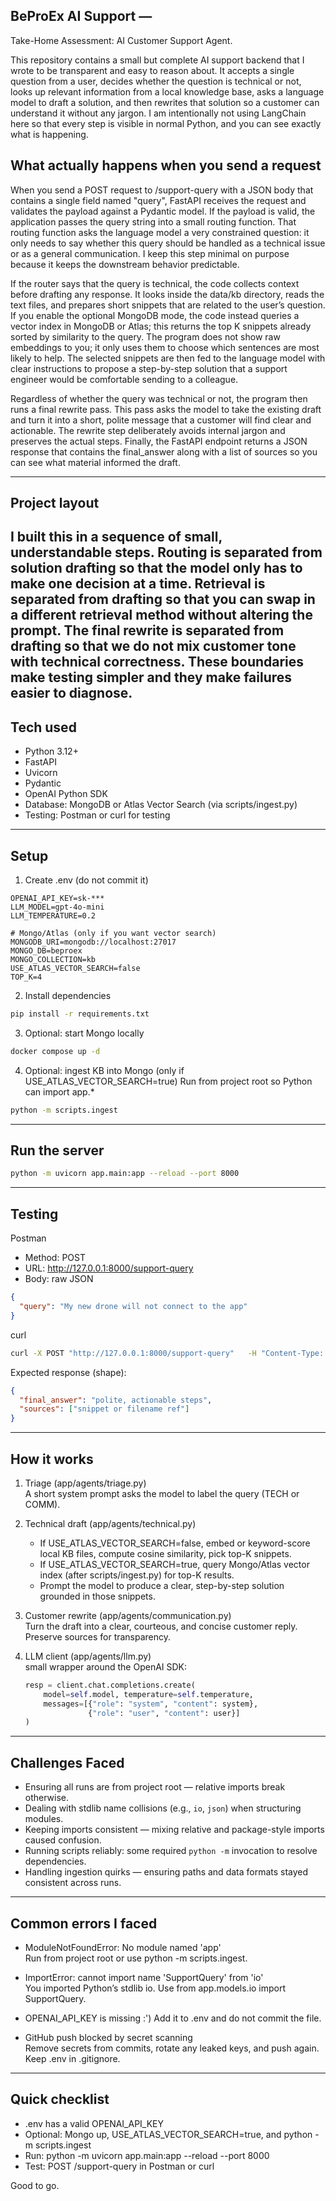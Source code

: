 ## BeProEx AI Support —

Take-Home Assessment: AI Customer Support Agent.

This repository contains a small but complete AI support backend that I wrote to be transparent and easy to reason about. It accepts a single question from a user, decides whether the question is technical or not, looks up relevant information from a local knowledge base, asks a language model to draft a solution, and then rewrites that solution so a customer can understand it without any jargon. I am intentionally not using LangChain here so that every step is visible in normal Python, and you can see exactly what is happening.

## What actually happens when you send a request

When you send a POST request to /support-query with a JSON body that contains a single field named "query", FastAPI receives the request and validates the payload against a Pydantic model. If the payload is valid, the application passes the query string into a small routing function. That routing function asks the language model a very constrained question: it only needs to say whether this query should be handled as a technical issue or as a general communication. I keep this step minimal on purpose because it keeps the downstream behavior predictable.

If the router says that the query is technical, the code collects context before drafting any response. It looks inside the data/kb directory, reads the text files, and prepares short snippets that are related to the user’s question. If you enable the optional MongoDB mode, the code instead queries a vector index in MongoDB or Atlas; this returns the top K snippets already sorted by similarity to the query. The program does not show raw embeddings to you; it only uses them to choose which sentences are most likely to help. The selected snippets are then fed to the language model with clear instructions to propose a step-by-step solution that a support engineer would be comfortable sending to a colleague.

Regardless of whether the query was technical or not, the program then runs a final rewrite pass. This pass asks the model to take the existing draft and turn it into a short, polite message that a customer will find clear and actionable. The rewrite step deliberately avoids internal jargon and preserves the actual steps. Finally, the FastAPI endpoint returns a JSON response that contains the final_answer along with a list of sources so you can see what material informed the draft.

---

## Project layout

I built this in a sequence of small, understandable steps. Routing is separated from solution drafting so that the model only has to make one decision at a time. Retrieval is separated from drafting so that you can swap in a different retrieval method without altering the prompt. The final rewrite is separated from drafting so that we do not mix customer tone with technical correctness. These boundaries make testing simpler and they make failures easier to diagnose.
---

## Tech used

- Python 3.12+
- FastAPI
- Uvicorn
- Pydantic
- OpenAI Python SDK
- Database: MongoDB or Atlas Vector Search (via scripts/ingest.py)
- Testing: Postman or curl for testing

---

## Setup

1) Create .env (do not commit it)
```
OPENAI_API_KEY=sk-***
LLM_MODEL=gpt-4o-mini
LLM_TEMPERATURE=0.2

# Mongo/Atlas (only if you want vector search)
MONGODB_URI=mongodb://localhost:27017
MONGO_DB=beproex
MONGO_COLLECTION=kb
USE_ATLAS_VECTOR_SEARCH=false
TOP_K=4
```

2) Install dependencies
```bash
pip install -r requirements.txt
```

3) Optional: start Mongo locally
```bash
docker compose up -d
```

4) Optional: ingest KB into Mongo (only if USE_ATLAS_VECTOR_SEARCH=true)
Run from project root so Python can import app.*
```bash
python -m scripts.ingest
```

---

## Run the server

```bash
python -m uvicorn app.main:app --reload --port 8000
```

---

## Testing



Postman
- Method: POST
- URL: http://127.0.0.1:8000/support-query
- Body: raw JSON
```json
{
  "query": "My new drone will not connect to the app"
}
```

curl
```bash
curl -X POST "http://127.0.0.1:8000/support-query"   -H "Content-Type: application/json"   -d '{"query":"Drone WiFi connect nahi ho raha"}'
```

Expected response (shape):
```json
{
  "final_answer": "polite, actionable steps",
  "sources": ["snippet or filename ref"]
}
```

---

## How it works

1) Triage (app/agents/triage.py)  
   A short system prompt asks the model to label the query (TECH or COMM).

2) Technical draft (app/agents/technical.py)  
   - If USE_ATLAS_VECTOR_SEARCH=false, embed or keyword-score local KB files, compute cosine similarity, pick top-K snippets.
   - If USE_ATLAS_VECTOR_SEARCH=true, query Mongo/Atlas vector index (after scripts/ingest.py) for top-K results.
   - Prompt the model to produce a clear, step-by-step solution grounded in those snippets.

3) Customer rewrite (app/agents/communication.py)  
   Turn the draft into a clear, courteous, and concise customer reply. Preserve sources for transparency.

4) LLM client (app/agents/llm.py)  
    small wrapper around the OpenAI SDK:
   ```python
   resp = client.chat.completions.create(
       model=self.model, temperature=self.temperature,
       messages=[{"role": "system", "content": system},
                 {"role": "user", "content": user}]
   )
   ```

---

## Challenges Faced

- Ensuring all runs are from project root — relative imports break otherwise.
- Dealing with stdlib name collisions (e.g., `io`, `json`) when structuring modules.
- Keeping imports consistent — mixing relative and package-style imports caused confusion.
- Running scripts reliably: some required `python -m` invocation to resolve dependencies.
- Handling ingestion quirks — ensuring paths and data formats stayed consistent across runs.

---

## Common errors I faced

- ModuleNotFoundError: No module named 'app'  
  Run from project root or use python -m scripts.ingest.

- ImportError: cannot import name 'SupportQuery' from 'io'  
  You imported Python’s stdlib io. Use from app.models.io import SupportQuery.

- OPENAI_API_KEY is missing :')
  Add it to .env and do not commit the file.

- GitHub push blocked by secret scanning  
  Remove secrets from commits, rotate any leaked keys, and push again. Keep .env in .gitignore.

---

## Quick checklist

- .env has a valid OPENAI_API_KEY
- Optional: Mongo up, USE_ATLAS_VECTOR_SEARCH=true, and python -m scripts.ingest
- Run: python -m uvicorn app.main:app --reload --port 8000
- Test: POST /support-query in Postman or curl

Good to go.
